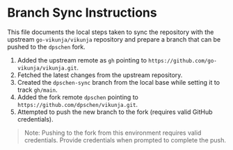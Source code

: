 # Branch Sync Instructions

This file documents the local steps taken to sync the repository with the upstream `go-vikunja/vikunja` repository and prepare a branch that can be pushed to the `dpschen` fork.

1. Added the upstream remote as `gh` pointing to `https://github.com/go-vikunja/vikunja.git`.
2. Fetched the latest changes from the upstream repository.
3. Created the `dpschen-sync` branch from the local base while setting it to track `gh/main`.
4. Added the fork remote `dpschen` pointing to `https://github.com/dpschen/vikunja.git`.
5. Attempted to push the new branch to the fork (requires valid GitHub credentials).

> Note: Pushing to the fork from this environment requires valid credentials. Provide credentials when prompted to complete the push.
